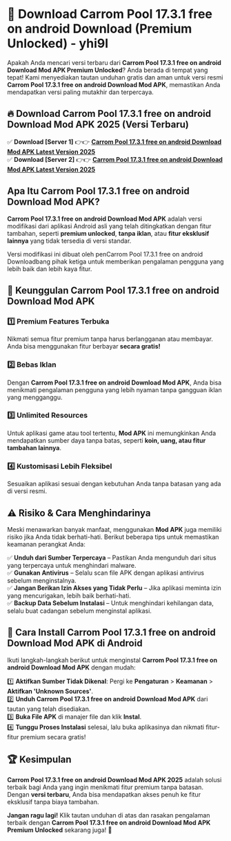 # 🎯 Download Carrom Pool 17.3.1 free on android Download (Premium Unlocked) -  yhi9l

Apakah Anda mencari versi terbaru dari **Carrom Pool 17.3.1 free on android Download Mod APK Premium Unlocked**? Anda berada di tempat yang tepat! Kami menyediakan tautan unduhan gratis dan aman untuk versi resmi **Carrom Pool 17.3.1 free on android Download Mod APK**, memastikan Anda mendapatkan versi paling mutakhir dan terpercaya.

## 🔥 Download Carrom Pool 17.3.1 free on android Download Mod APK 2025 (Versi Terbaru)

✅ **Download [Server 1]** 👉👉 [**Carrom Pool 17.3.1 free on android Download Mod APK Latest Version 2025**](https://momento.my/?title=Carrom_Pool_17.3.1_free_on_android_Download)  
✅ **Download [Server 2]** 👉👉 [**Carrom Pool 17.3.1 free on android Download Mod APK Latest Version 2025**](https://momento.my/?title=Carrom_Pool_17.3.1_free_on_android_Download)  

## Apa Itu Carrom Pool 17.3.1 free on android Download Mod APK?

**Carrom Pool 17.3.1 free on android Download Mod APK** adalah versi modifikasi dari aplikasi Android asli yang telah ditingkatkan dengan fitur tambahan, seperti **premium unlocked**, **tanpa iklan**, atau **fitur eksklusif lainnya** yang tidak tersedia di versi standar.

Versi modifikasi ini dibuat oleh penCarrom Pool 17.3.1 free on android Downloadbang pihak ketiga untuk memberikan pengalaman pengguna yang lebih baik dan lebih kaya fitur.

## 🎯 Keunggulan Carrom Pool 17.3.1 free on android Download Mod APK

### 1️⃣ Premium Features Terbuka
Nikmati semua fitur premium tanpa harus berlangganan atau membayar. Anda bisa menggunakan fitur berbayar **secara gratis!**

### 2️⃣ Bebas Iklan
Dengan **Carrom Pool 17.3.1 free on android Download Mod APK**, Anda bisa menikmati pengalaman pengguna yang lebih nyaman tanpa gangguan iklan yang mengganggu.

### 3️⃣ Unlimited Resources
Untuk aplikasi game atau tool tertentu, **Mod APK** ini memungkinkan Anda mendapatkan sumber daya tanpa batas, seperti **koin, uang, atau fitur tambahan lainnya**.

### 4️⃣ Kustomisasi Lebih Fleksibel
Sesuaikan aplikasi sesuai dengan kebutuhan Anda tanpa batasan yang ada di versi resmi.

## ⚠️ Risiko & Cara Menghindarinya

Meski menawarkan banyak manfaat, menggunakan **Mod APK** juga memiliki risiko jika Anda tidak berhati-hati. Berikut beberapa tips untuk memastikan keamanan perangkat Anda:

✅ **Unduh dari Sumber Terpercaya** – Pastikan Anda mengunduh dari situs yang terpercaya untuk menghindari malware.  
✅ **Gunakan Antivirus** – Selalu scan file APK dengan aplikasi antivirus sebelum menginstalnya.  
✅ **Jangan Berikan Izin Akses yang Tidak Perlu** – Jika aplikasi meminta izin yang mencurigakan, lebih baik berhati-hati.  
✅ **Backup Data Sebelum Instalasi** – Untuk menghindari kehilangan data, selalu buat cadangan sebelum menginstal aplikasi.

## 📌 Cara Install Carrom Pool 17.3.1 free on android Download Mod APK di Android

Ikuti langkah-langkah berikut untuk menginstal **Carrom Pool 17.3.1 free on android Download Mod APK** dengan mudah:

1️⃣ **Aktifkan Sumber Tidak Dikenal**: Pergi ke **Pengaturan** > **Keamanan** > **Aktifkan 'Unknown Sources'**.  
2️⃣ **Unduh Carrom Pool 17.3.1 free on android Download Mod APK** dari tautan yang telah disediakan.  
3️⃣ **Buka File APK** di manajer file dan klik **Instal**.  
4️⃣ **Tunggu Proses Instalasi** selesai, lalu buka aplikasinya dan nikmati fitur-fitur premium secara gratis!

## 🏆 Kesimpulan

**Carrom Pool 17.3.1 free on android Download Mod APK 2025** adalah solusi terbaik bagi Anda yang ingin menikmati fitur premium tanpa batasan. Dengan **versi terbaru**, Anda bisa mendapatkan akses penuh ke fitur eksklusif tanpa biaya tambahan.

**Jangan ragu lagi!** Klik tautan unduhan di atas dan rasakan pengalaman terbaik dengan **Carrom Pool 17.3.1 free on android Download Mod APK Premium Unlocked** sekarang juga! 🚀

